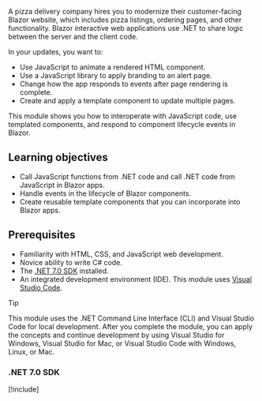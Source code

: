 A pizza delivery company hires you to modernize their customer-facing Blazor website, which includes pizza listings, ordering pages, and other functionality. Blazor interactive web applications use .NET to share logic between the server and the client code.

In your updates, you want to:

- Use JavaScript to animate a rendered HTML component.
- Use a JavaScript library to apply branding to an alert page.
- Change how the app responds to events after page rendering is complete.
- Create and apply a template component to update multiple pages.

This module shows you how to interoperate with JavaScript code, use templated components, and respond to component lifecycle events in Blazor.

## Learning objectives

- Call JavaScript functions from .NET code and call .NET code from JavaScript in Blazor apps.
- Handle events in the lifecycle of Blazor components.
- Create reusable template components that you can incorporate into Blazor apps.

## Prerequisites

- Familiarity with HTML, CSS, and JavaScript web development.
- Novice ability to write C# code.
- The [.NET 7.0 SDK](https://dotnet.microsoft.com/download/dotnet/7.0) installed.
- An integrated development environment (IDE). This module uses [Visual Studio Code](https://code.visualstudio.com).

> [!TIP]
> This module uses the .NET Command Line Interface (CLI) and Visual Studio Code for local development. After you complete the module, you can apply the concepts and continue development by using Visual Studio for Windows, Visual Studio for Mac, or Visual Studio Code with Windows, Linux, or Mac.

### .NET 7.0 SDK

[!include[](../../../includes/dotnet7-sdk-version.md)]
